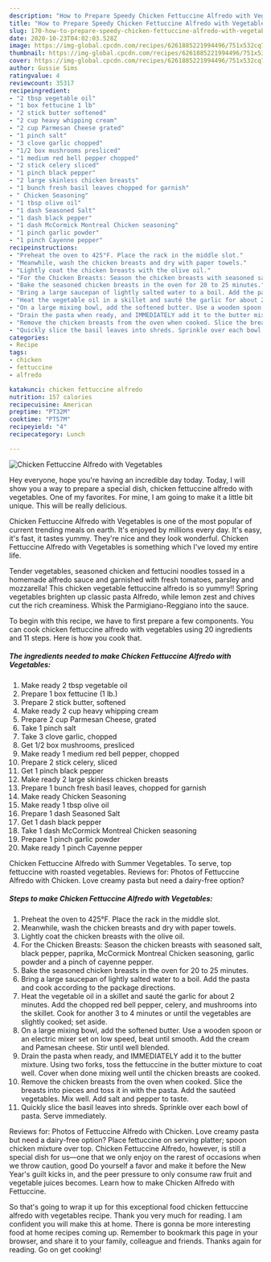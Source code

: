 ```yaml
---
description: "How to Prepare Speedy Chicken Fettuccine Alfredo with Vegetables"
title: "How to Prepare Speedy Chicken Fettuccine Alfredo with Vegetables"
slug: 170-how-to-prepare-speedy-chicken-fettuccine-alfredo-with-vegetables
date: 2020-10-23T04:02:03.528Z
image: https://img-global.cpcdn.com/recipes/6261885221994496/751x532cq70/chicken-fettuccine-alfredo-with-vegetables-recipe-main-photo.jpg
thumbnail: https://img-global.cpcdn.com/recipes/6261885221994496/751x532cq70/chicken-fettuccine-alfredo-with-vegetables-recipe-main-photo.jpg
cover: https://img-global.cpcdn.com/recipes/6261885221994496/751x532cq70/chicken-fettuccine-alfredo-with-vegetables-recipe-main-photo.jpg
author: Gussie Sims
ratingvalue: 4
reviewcount: 35317
recipeingredient:
- "2 tbsp vegetable oil"
- "1 box fettucine 1 lb"
- "2 stick butter softened"
- "2 cup heavy whipping cream"
- "2 cup Parmesan Cheese grated"
- "1 pinch salt"
- "3 clove garlic chopped"
- "1/2 box mushrooms presliced"
- "1 medium red bell pepper chopped"
- "2 stick celery sliced"
- "1 pinch black pepper"
- "2 large skinless chicken breasts"
- "1 bunch fresh basil leaves chopped for garnish"
- " Chicken Seasoning"
- "1 tbsp olive oil"
- "1 dash Seasoned Salt"
- "1 dash black pepper"
- "1 dash McCormick Montreal Chicken seasoning"
- "1 pinch garlic powder"
- "1 pinch Cayenne pepper"
recipeinstructions:
- "Preheat the oven to 425°F. Place the rack in the middle slot."
- "Meanwhile, wash the chicken breasts and dry with paper towels."
- "Lightly coat the chicken breasts with the olive oil."
- "For the Chicken Breasts: Season the chicken breasts with seasoned salt, black pepper, paprika, McCormick Montreal Chicken seasoning, garlic powder and a pinch of cayenne pepper."
- "Bake the seasoned chicken breasts in the oven for 20 to 25 minutes."
- "Bring a large saucepan of lightly salted water to a boil. Add the pasta and cook according to the package directions."
- "Heat the vegetable oil in a skillet and sauté the garlic for about 2 minutes. Add the chopped red bell pepper, celery, and mushrooms into the skillet. Cook for another 3 to 4 minutes or until the vegetables are slightly cooked; set aside."
- "On a large mixing bowl, add the softened butter. Use a wooden spoon or an electric mixer set on low speed, beat until smooth. Add the cream and Pamesan cheese. Stir until well blended."
- "Drain the pasta when ready, and IMMEDIATELY add it to the butter mixture. Using two forks, toss the fettuccine in the butter mixture to coat well. Cover when done mixing well until the chicken breasts are cooked."
- "Remove the chicken breasts from the oven when cooked. Slice the breasts into pieces and toss it in with the pasta. Add the sautéed vegetables. Mix well. Add salt and pepper to taste."
- "Quickly slice the basil leaves into shreds. Sprinkle over each bowl of pasta. Serve immediately."
categories:
- Recipe
tags:
- chicken
- fettuccine
- alfredo

katakunci: chicken fettuccine alfredo 
nutrition: 157 calories
recipecuisine: American
preptime: "PT32M"
cooktime: "PT57M"
recipeyield: "4"
recipecategory: Lunch

---
```



![Chicken Fettuccine Alfredo with Vegetables](https://img-global.cpcdn.com/recipes/6261885221994496/751x532cq70/chicken-fettuccine-alfredo-with-vegetables-recipe-main-photo.jpg)

Hey everyone, hope you're having an incredible day today. Today, I will show you a way to prepare a special dish, chicken fettuccine alfredo with vegetables. One of my favorites. For mine, I am going to make it a little bit unique. This will be really delicious.

Chicken Fettuccine Alfredo with Vegetables is one of the most popular of current trending meals on earth. It's enjoyed by millions every day. It's easy, it's fast, it tastes yummy. They're nice and they look wonderful. Chicken Fettuccine Alfredo with Vegetables is something which I've loved my entire life.

Tender vegetables, seasoned chicken and fettucini noodles tossed in a homemade alfredo sauce and garnished with fresh tomatoes, parsley and mozzarella! This chicken vegetable fettuccine alfredo is so yummy!! Spring vegetables brighten up classic pasta Alfredo, while lemon zest and chives cut the rich creaminess. Whisk the Parmigiano-Reggiano into the sauce.


To begin with this recipe, we have to first prepare a few components. You can cook chicken fettuccine alfredo with vegetables using 20 ingredients and 11 steps. Here is how you cook that.

<!--inarticleads1-->

##### The ingredients needed to make Chicken Fettuccine Alfredo with Vegetables:

1. Make ready 2 tbsp vegetable oil
1. Prepare 1 box fettucine (1 lb.)
1. Prepare 2 stick butter, softened
1. Make ready 2 cup heavy whipping cream
1. Prepare 2 cup Parmesan Cheese, grated
1. Take 1 pinch salt
1. Take 3 clove garlic, chopped
1. Get 1/2 box mushrooms, presliced
1. Make ready 1 medium red bell pepper, chopped
1. Prepare 2 stick celery, sliced
1. Get 1 pinch black pepper
1. Make ready 2 large skinless chicken breasts
1. Prepare 1 bunch fresh basil leaves, chopped for garnish
1. Make ready  Chicken Seasoning
1. Make ready 1 tbsp olive oil
1. Prepare 1 dash Seasoned Salt
1. Get 1 dash black pepper
1. Take 1 dash McCormick Montreal Chicken seasoning
1. Prepare 1 pinch garlic powder
1. Make ready 1 pinch Cayenne pepper


Chicken Fettuccine Alfredo with Summer Vegetables. To serve, top fettuccine with roasted vegetables. Reviews for: Photos of Fettuccine Alfredo with Chicken. Love creamy pasta but need a dairy-free option? 

<!--inarticleads2-->

##### Steps to make Chicken Fettuccine Alfredo with Vegetables:

1. Preheat the oven to 425°F. Place the rack in the middle slot.
1. Meanwhile, wash the chicken breasts and dry with paper towels.
1. Lightly coat the chicken breasts with the olive oil.
1. For the Chicken Breasts: Season the chicken breasts with seasoned salt, black pepper, paprika, McCormick Montreal Chicken seasoning, garlic powder and a pinch of cayenne pepper.
1. Bake the seasoned chicken breasts in the oven for 20 to 25 minutes.
1. Bring a large saucepan of lightly salted water to a boil. Add the pasta and cook according to the package directions.
1. Heat the vegetable oil in a skillet and sauté the garlic for about 2 minutes. Add the chopped red bell pepper, celery, and mushrooms into the skillet. Cook for another 3 to 4 minutes or until the vegetables are slightly cooked; set aside.
1. On a large mixing bowl, add the softened butter. Use a wooden spoon or an electric mixer set on low speed, beat until smooth. Add the cream and Pamesan cheese. Stir until well blended.
1. Drain the pasta when ready, and IMMEDIATELY add it to the butter mixture. Using two forks, toss the fettuccine in the butter mixture to coat well. Cover when done mixing well until the chicken breasts are cooked.
1. Remove the chicken breasts from the oven when cooked. Slice the breasts into pieces and toss it in with the pasta. Add the sautéed vegetables. Mix well. Add salt and pepper to taste.
1. Quickly slice the basil leaves into shreds. Sprinkle over each bowl of pasta. Serve immediately.


Reviews for: Photos of Fettuccine Alfredo with Chicken. Love creamy pasta but need a dairy-free option? Place fettuccine on serving platter; spoon chicken mixture over top. Chicken Fettuccine Alfredo, however, is still a special dish for us—one that we only enjoy on the rarest of occasions when we throw caution, good Do yourself a favor and make it before the New Year&#39;s guilt kicks in, and the peer pressure to only consume raw fruit and vegetable juices becomes. Learn how to make Chicken Alfredo with Fettuccine. 

So that's going to wrap it up for this exceptional food chicken fettuccine alfredo with vegetables recipe. Thank you very much for reading. I am confident you will make this at home. There is gonna be more interesting food at home recipes coming up. Remember to bookmark this page in your browser, and share it to your family, colleague and friends. Thanks again for reading. Go on get cooking!
